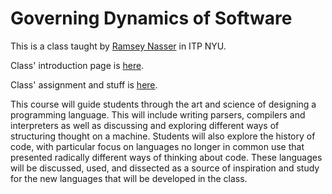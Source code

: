 <h1>Governing Dynamics of Software</h1>
<p>This is a class taught by <a href="https://github.com/nasser">Ramsey Nasser</a> in ITP NYU.</p>
<p>Class' introduction page is <a href="https://github.com/nasser/governingdynamics">here</a>.</p>
<p>Class' assignment and stuff is <a href="http://itplanguages.tumblr.com/">here</a>.</p>
<p>This course will guide students through the art and science of designing a programming language. This will include writing parsers, compilers and interpreters as well as discussing and exploring different ways of structuring thought on a machine. Students will also explore the history of code, with particular focus on languages no longer in common use that presented radically different ways of thinking about code. These languages will be discussed, used, and dissected as a source of inspiration and study for the new languages that will be developed in the class.</p>
